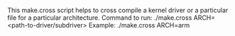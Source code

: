 
This make.cross script helps to cross compile a kernel driver or a particular file for a particular architecture.
Command to run:
./make.cross ARCH=<name-of-architecture> <path-to-driver/subdriver>
Example:
./make.cross ARCH=arm <path-to-driver>
